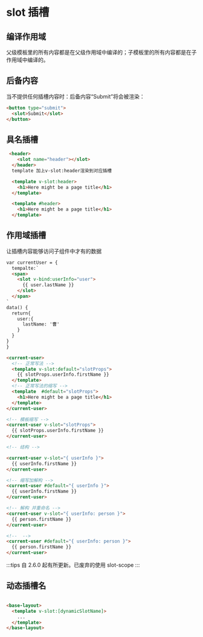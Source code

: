 # slot 插槽

## 编译作用域

父级模板里的所有内容都是在父级作用域中编译的；子模板里的所有内容都是在子作用域中编译的。

## 后备内容
当不提供任何插槽内容时：后备内容“Submit”将会被渲染：

```html
<button type="submit">
  <slot>Submit</slot>
</button>
```

## 具名插槽

```html
 <header>
    <slot name="header"></slot>
  </header>
  template 加上v-slot:header渲染到对应插槽

  <template v-slot:header>
    <h1>Here might be a page title</h1>
  </template>

  <template #header>
    <h1>Here might be a page title</h1>
  </template>
```


## 作用域插槽
让插槽内容能够访问子组件中才有的数据

```html
var currentUser = {
  tempalte:`
  <span>
    <slot v-bind:userInfo="user">
      {{ user.lastName }}
    </slot>
  </span>
`
data() {
  return{
    user:{
      lastName: '曹'
    }
  }
}
}

<current-user>
  <!-- 正常写法 -->
  <template v-slot:default="slotProps">
    {{ slotProps.userInfo.firstName }}
  </template>
  <!-- 正常写法的缩写 -->
  <template  #default="slotProps">
    <h1>Here might be a page title</h1>
  </template>
</current-user>

<!-- 模板缩写 -->
<current-user v-slot="slotProps">
  {{ slotProps.userInfo.firstName }}
</current-user>

<!-- 结构 -->

<current-user v-slot="{ userInfo }">
  {{ userInfo.firstName }}
</current-user>

<!-- 缩写加解构 -->
<current-user #default="{ userInfo }">
  {{ userInfo.firstName }}
</current-user>

<!-- 解构 并重命名 -->
<current-user v-slot="{ userInfo: person }">
  {{ person.firstName }}
</current-user>

<!--  -->
<current-user #default="{ userInfo: person }">
  {{ person.firstName }}
</current-user>

```

:::tips
自 2.6.0 起有所更新。已废弃的使用 slot-scope
:::


## 动态插槽名
```html

<base-layout>
  <template v-slot:[dynamicSlotName]>
    ...
  </template>
</base-layout>

```